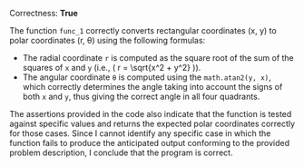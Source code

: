 Correctness: **True**

The function `func_1` correctly converts rectangular coordinates (x, y) to polar coordinates (r, θ) using the following formulas:
- The radial coordinate `r` is computed as the square root of the sum of the squares of `x` and `y` (i.e., \( r = \sqrt{x^2 + y^2} \)).
- The angular coordinate `θ` is computed using the `math.atan2(y, x)`, which correctly determines the angle taking into account the signs of both `x` and `y`, thus giving the correct angle in all four quadrants.

The assertions provided in the code also indicate that the function is tested against specific values and returns the expected polar coordinates correctly for those cases. Since I cannot identify any specific case in which the function fails to produce the anticipated output conforming to the provided problem description, I conclude that the program is correct.